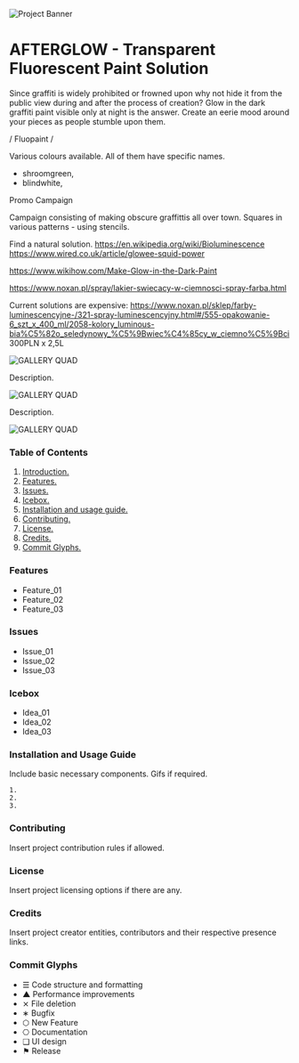 ![Project Banner](/assets/template_visuals/temp-banner.png)

<a name="intro"></a>
# AFTERGLOW - Transparent Fluorescent Paint Solution
Since graffiti is widely prohibited or frowned upon why not hide it from the public view during and after the process of creation? Glow in the dark graffiti paint visible only at night is the answer. Create an eerie mood around your pieces as people stumble upon them.

/ Fluopaint /

Various colours available. All of them have specific names.
- shroomgreen,
- blindwhite,

Promo Campaign

Campaign consisting of making obscure graffittis all over town. Squares in various patterns - using stencils.

Find a natural solution.
https://en.wikipedia.org/wiki/Bioluminescence
https://www.wired.co.uk/article/glowee-squid-power

https://www.wikihow.com/Make-Glow-in-the-Dark-Paint

https://www.noxan.pl/spray/lakier-swiecacy-w-ciemnosci-spray-farba.html

Current solutions are expensive: https://www.noxan.pl/sklep/farby-luminescencyjne-/321-spray-luminescencyjny.html#/555-opakowanie-6_szt_x_400_ml/2058-kolory_luminous-bia%C5%82o_seledynowy_%C5%9Bwiec%C4%85cy_w_ciemno%C5%9Bci 300PLN x 2,5L

![GALLERY QUAD](/assets/template_visuals/temp-dual-gallery.png)

Description.

![GALLERY QUAD](/assets/template_visuals/temp-triple-gallery.png)

Description.

![GALLERY QUAD](/assets/template_visuals/temp-quad-gallery.png)

### Table of Contents
1. [Introduction.](#intro)
2. [Features.](#features)
3. [Issues.](#issues)
4. [Icebox.](#icebox)
5. [Installation and usage guide.](#install)
6. [Contributing.](#contribute)
7. [License.](#license)
8. [Credits.](#credits)
9. [Commit Glyphs.](#glyphs)

<a name="features"></a>
### Features
+ Feature_01
+ Feature_02
+ Feature_03

<a name="issues"></a>
### Issues
+ Issue_01
+ Issue_02
+ Issue_03

<a name="icebox"></a>
### Icebox
+ Idea_01
+ Idea_02
+ Idea_03

<a name="install"></a>
### Installation and Usage Guide
Include basic necessary components. Gifs if required.
```
1. 
2. 
3. 
```

<a name="contribute"></a>
### Contributing
Insert project contribution rules if allowed.

<a name="license"></a>
### License
Insert project licensing options if there are any.

<a name="credits"></a>
### Credits
Insert project creator entities, contributors and their respective presence links.

<a name="glyphs"></a>
### Commit Glyphs

+ ☰ Code structure and formatting
+ ▲ Performance improvements
+ ⨯ File deletion
+ ∗ Bugfix
+ ⬡ New Feature
+ ⎔ Documentation
+ ❑ UI design
+ ⚑ Release

